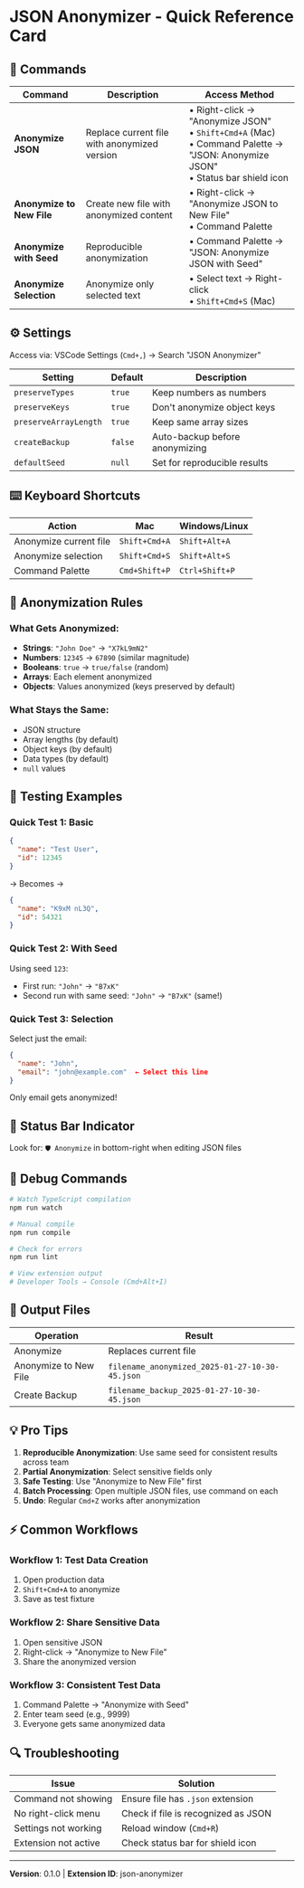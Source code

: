 # JSON Anonymizer - Quick Reference Card

## 🎯 Commands

| Command | Description | Access Method |
|---------|-------------|---------------|
| **Anonymize JSON** | Replace current file with anonymized version | • Right-click → "Anonymize JSON"<br>• `Shift+Cmd+A` (Mac)<br>• Command Palette → "JSON: Anonymize JSON"<br>• Status bar shield icon |
| **Anonymize to New File** | Create new file with anonymized content | • Right-click → "Anonymize JSON to New File"<br>• Command Palette |
| **Anonymize with Seed** | Reproducible anonymization | • Command Palette → "JSON: Anonymize JSON with Seed" |
| **Anonymize Selection** | Anonymize only selected text | • Select text → Right-click<br>• `Shift+Cmd+S` (Mac) |

## ⚙️ Settings

Access via: VSCode Settings (`Cmd+,`) → Search "JSON Anonymizer"

| Setting | Default | Description |
|---------|---------|-------------|
| `preserveTypes` | `true` | Keep numbers as numbers |
| `preserveKeys` | `true` | Don't anonymize object keys |
| `preserveArrayLength` | `true` | Keep same array sizes |
| `createBackup` | `false` | Auto-backup before anonymizing |
| `defaultSeed` | `null` | Set for reproducible results |

## ⌨️ Keyboard Shortcuts

| Action | Mac | Windows/Linux |
|--------|-----|---------------|
| Anonymize current file | `Shift+Cmd+A` | `Shift+Alt+A` |
| Anonymize selection | `Shift+Cmd+S` | `Shift+Alt+S` |
| Command Palette | `Cmd+Shift+P` | `Ctrl+Shift+P` |

## 📝 Anonymization Rules

### What Gets Anonymized:
- **Strings**: `"John Doe"` → `"X7kL9mN2"`
- **Numbers**: `12345` → `67890` (similar magnitude)
- **Booleans**: `true` → `true/false` (random)
- **Arrays**: Each element anonymized
- **Objects**: Values anonymized (keys preserved by default)

### What Stays the Same:
- JSON structure
- Array lengths (by default)
- Object keys (by default)
- Data types (by default)
- `null` values

## 🧪 Testing Examples

### Quick Test 1: Basic
```json
{
  "name": "Test User",
  "id": 12345
}
```
→ Becomes →
```json
{
  "name": "K9xM nL3Q",
  "id": 54321
}
```

### Quick Test 2: With Seed
Using seed `123`:
- First run: `"John"` → `"B7xK"`
- Second run with same seed: `"John"` → `"B7xK"` (same!)

### Quick Test 3: Selection
Select just the email:
```json
{
  "name": "John",
  "email": "john@example.com"  ← Select this line
}
```
Only email gets anonymized!

## 🚦 Status Bar Indicator

Look for: `🛡️ Anonymize` in bottom-right when editing JSON files

## 🐛 Debug Commands

```bash
# Watch TypeScript compilation
npm run watch

# Manual compile
npm run compile

# Check for errors
npm run lint

# View extension output
# Developer Tools → Console (Cmd+Alt+I)
```

## 📁 Output Files

| Operation | Result |
|-----------|--------|
| Anonymize | Replaces current file |
| Anonymize to New File | `filename_anonymized_2025-01-27-10-30-45.json` |
| Create Backup | `filename_backup_2025-01-27-10-30-45.json` |

## 💡 Pro Tips

1. **Reproducible Anonymization**: Use same seed for consistent results across team
2. **Partial Anonymization**: Select sensitive fields only
3. **Safe Testing**: Use "Anonymize to New File" first
4. **Batch Processing**: Open multiple JSON files, use command on each
5. **Undo**: Regular `Cmd+Z` works after anonymization

## ⚡ Common Workflows

### Workflow 1: Test Data Creation
1. Open production data
2. `Shift+Cmd+A` to anonymize
3. Save as test fixture

### Workflow 2: Share Sensitive Data
1. Open sensitive JSON
2. Right-click → "Anonymize to New File"
3. Share the anonymized version

### Workflow 3: Consistent Test Data
1. Command Palette → "Anonymize with Seed"
2. Enter team seed (e.g., 9999)
3. Everyone gets same anonymized data

## 🔍 Troubleshooting

| Issue | Solution |
|-------|----------|
| Command not showing | Ensure file has `.json` extension |
| No right-click menu | Check if file is recognized as JSON |
| Settings not working | Reload window (`Cmd+R`) |
| Extension not active | Check status bar for shield icon |

---
**Version**: 0.1.0 | **Extension ID**: json-anonymizer
